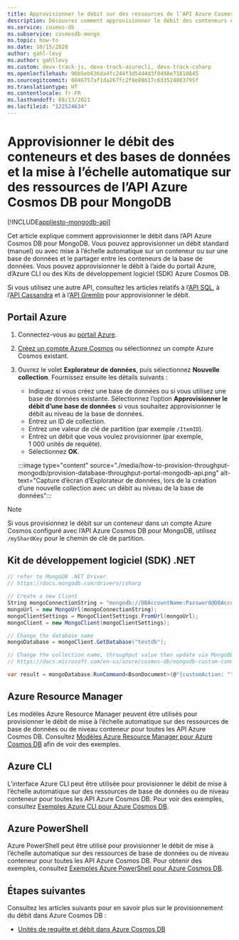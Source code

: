 ```yaml
---
title: Approvisionner le débit sur des ressources de l’API Azure Cosmos DB pour MongoDB
description: Découvrez comment approvisionner le débit des conteneurs et des bases de données et la mise à l’échelle automatique sur des ressources de l’API Azure Cosmos DB pour MongoDB. Vous utiliserez le portail Azure, CLI, PowerShell et d’autres Kits de développement logiciel (SDK).
ms.service: cosmos-db
ms.subservice: cosmosdb-mongo
ms.topic: how-to
ms.date: 10/15/2020
author: gahl-levy
ms.author: gahllevy
ms.custom: devx-track-js, devx-track-azurecli, devx-track-csharp
ms.openlocfilehash: 96b5eb636da4fc244f3d5444d3f0498e71810845
ms.sourcegitcommit: 0046757af1da267fc2f0e88617c633524883795f
ms.translationtype: HT
ms.contentlocale: fr-FR
ms.lasthandoff: 08/13/2021
ms.locfileid: "122524634"
---
```

# <a name="provision-database-container-or-autoscale-throughput-on-azure-cosmos-db-api-for-mongodb-resources"></a>Approvisionner le débit des conteneurs et des bases de données et la mise à l’échelle automatique sur des ressources de l’API Azure Cosmos DB pour MongoDB
[!INCLUDE[appliesto-mongodb-api](../includes/appliesto-mongodb-api.md)]

Cet article explique comment approvisionner le débit dans l’API Azure Cosmos DB pour MongoDB. Vous pouvez approvisionner un débit standard (manuel) ou avec mise à l’échelle automatique sur un conteneur ou sur une base de données et le partager entre les conteneurs de la base de données. Vous pouvez approvisionner le débit à l’aide du portail Azure, d’Azure CLI ou des Kits de développement logiciel (SDK) Azure Cosmos DB.

Si vous utilisez une autre API, consultez les articles relatifs à l’[API SQL](../how-to-provision-container-throughput.md), à l’[API Cassandra](../cassandra/how-to-provision-throughput-cassandra.md) et à l’[API Gremlin](../how-to-provision-throughput-gremlin.md) pour approvisionner le débit.

## <a name="azure-portal"></a><a id="portal-mongodb"></a> Portail Azure

1. Connectez-vous au [portail Azure](https://portal.azure.com/).

1. [Créez un compte Azure Cosmos](create-mongodb-dotnet.md#create-a-database-account) ou sélectionnez un compte Azure Cosmos existant.

1. Ouvrez le volet **Explorateur de données**, puis sélectionnez **Nouvelle collection**. Fournissez ensuite les détails suivants :

   * Indiquez si vous créez une base de données ou si vous utilisez une base de données existante. Sélectionnez l’option **Approvisionner le débit d’une base de données** si vous souhaitez approvisionner le débit au niveau de la base de données.
   * Entrez un ID de collection.
   * Entrez une valeur de clé de partition (par exemple `/ItemID`).
   * Entrez un débit que vous voulez provisionner (par exemple, 1 000 unités de requête).
   * Sélectionnez **OK**.

    :::image type="content" source="./media/how-to-provision-throughput-mongodb/provision-database-throughput-portal-mongodb-api.png" alt-text="Capture d’écran d’Explorateur de données, lors de la création d’une nouvelle collection avec un débit au niveau de la base de données":::

> [!Note]
> Si vous provisionnez le débit sur un conteneur dans un compte Azure Cosmos configuré avec l’API Azure Cosmos DB pour MongoDB, utilisez `/myShardKey` pour le chemin de clé de partition.

## <a name="net-sdk"></a><a id="dotnet-mongodb"></a> Kit de développement logiciel (SDK) .NET

```csharp
// refer to MongoDB .NET Driver
// https://docs.mongodb.com/drivers/csharp

// Create a new Client
String mongoConnectionString = "mongodb://DBAccountName:Password@DBAccountName.documents.azure.com:10255/?ssl=true&replicaSet=globaldb";
mongoUrl = new MongoUrl(mongoConnectionString);
mongoClientSettings = MongoClientSettings.FromUrl(mongoUrl);
mongoClient = new MongoClient(mongoClientSettings);

// Change the database name
mongoDatabase = mongoClient.GetDatabase("testdb");

// Change the collection name, throughput value then update via MongoDB extension commands
// https://docs.microsoft.com/en-us/azure/cosmos-db/mongodb-custom-commands#update-collection

var result = mongoDatabase.RunCommand<BsonDocument>(@"{customAction: ""UpdateCollection"", collection: ""testcollection"", offerThroughput: 400}");
```

## <a name="azure-resource-manager"></a>Azure Resource Manager

Les modèles Azure Resource Manager peuvent être utilisés pour provisionner le débit de mise à l’échelle automatique sur des ressources de base de données ou de niveau conteneur pour toutes les API Azure Cosmos DB. Consultez [Modèles Azure Resource Manager pour Azure Cosmos DB](resource-manager-template-samples.md) afin de voir des exemples.

## <a name="azure-cli"></a>Azure CLI

L’interface Azure CLI peut être utilisée pour provisionner le débit de mise à l’échelle automatique sur des ressources de base de données ou de niveau conteneur pour toutes les API Azure Cosmos DB. Pour voir des exemples, consultez [Exemples Azure CLI pour Azure Cosmos DB](cli-samples.md).

## <a name="azure-powershell"></a>Azure PowerShell

Azure PowerShell peut être utilisé pour provisionner le débit de mise à l’échelle automatique sur des ressources de base de données ou de niveau conteneur pour toutes les API Azure Cosmos DB. Pour obtenir des exemples, consultez [Exemples Azure PowerShell pour Azure Cosmos DB](powershell-samples.md).

## <a name="next-steps"></a>Étapes suivantes

Consultez les articles suivants pour en savoir plus sur le provisionnement du débit dans Azure Cosmos DB :

* [Unités de requête et débit dans Azure Cosmos DB](../request-units.md)